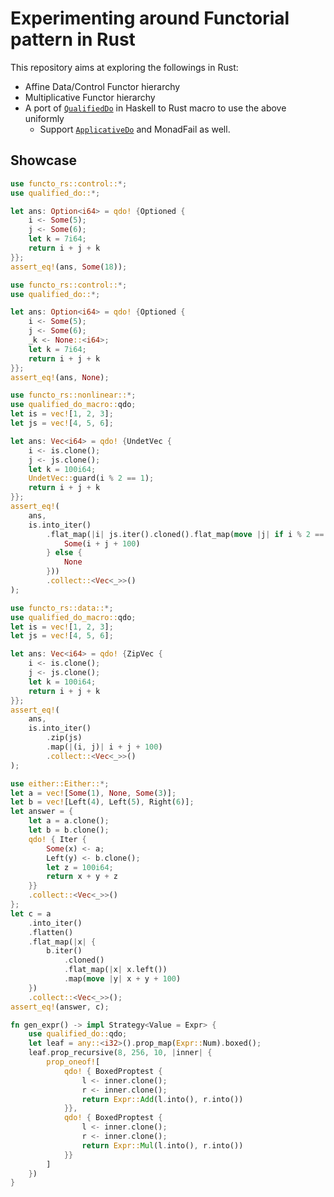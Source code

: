 # Experimenting around Functorial pattern in Rust

This repository aims at exploring the followings in Rust:

- Affine Data/Control Functor hierarchy
- Multiplicative Functor hierarchy
- A port of [`QualifiedDo`](https://ghc.gitlab.haskell.org/ghc/doc/users_guide/exts/qualified_do.html) in Haskell to Rust macro to use the above uniformly
  + Support [`ApplicativeDo`](https://ghc.gitlab.haskell.org/ghc/doc/users_guide/exts/applicative_do.html#extension-ApplicativeDo) and MonadFail as well.

## Showcase

```rust
use functo_rs::control::*;
use qualified_do::*;

let ans: Option<i64> = qdo! {Optioned {
    i <- Some(5);
    j <- Some(6);
    let k = 7i64;
    return i + j + k
}};
assert_eq!(ans, Some(18));
```

```rust
use functo_rs::control::*;
use qualified_do::*;

let ans: Option<i64> = qdo! {Optioned {
    i <- Some(5);
    j <- Some(6);
    _k <- None::<i64>;
    let k = 7i64;
    return i + j + k
}};
assert_eq!(ans, None);
```

```rust
use functo_rs::nonlinear::*;
use qualified_do_macro::qdo;
let is = vec![1, 2, 3];
let js = vec![4, 5, 6];

let ans: Vec<i64> = qdo! {UndetVec {
    i <- is.clone();
    j <- js.clone();
    let k = 100i64;
    UndetVec::guard(i % 2 == 1);
    return i + j + k
}};
assert_eq!(
    ans,
    is.into_iter()
        .flat_map(|i| js.iter().cloned().flat_map(move |j| if i % 2 == 1 {
            Some(i + j + 100)
        } else {
            None
        }))
        .collect::<Vec<_>>()
);
```

```rust
use functo_rs::data::*;
use qualified_do_macro::qdo;
let is = vec![1, 2, 3];
let js = vec![4, 5, 6];

let ans: Vec<i64> = qdo! {ZipVec {
    i <- is.clone();
    j <- js.clone();
    let k = 100i64;
    return i + j + k
}};
assert_eq!(
    ans,
    is.into_iter()
        .zip(js)
        .map(|(i, j)| i + j + 100)
        .collect::<Vec<_>>()
);
```

```rust
use either::Either::*;
let a = vec![Some(1), None, Some(3)];
let b = vec![Left(4), Left(5), Right(6)];
let answer = {
    let a = a.clone();
    let b = b.clone();
    qdo! { Iter {
        Some(x) <- a;
        Left(y) <- b.clone();
        let z = 100i64;
        return x + y + z
    }}
    .collect::<Vec<_>>()
};
let c = a
    .into_iter()
    .flatten()
    .flat_map(|x| {
        b.iter()
            .cloned()
            .flat_map(|x| x.left())
            .map(move |y| x + y + 100)
    })
    .collect::<Vec<_>>();
assert_eq!(answer, c);
```

```rust
fn gen_expr() -> impl Strategy<Value = Expr> {
    use qualified_do::qdo;
    let leaf = any::<i32>().prop_map(Expr::Num).boxed();
    leaf.prop_recursive(8, 256, 10, |inner| {
        prop_oneof![
            qdo! { BoxedProptest {
                l <- inner.clone();
                r <- inner.clone();
                return Expr::Add(l.into(), r.into())
            }},
            qdo! { BoxedProptest {
                l <- inner.clone();
                r <- inner.clone();
                return Expr::Mul(l.into(), r.into())
            }}
        ]
    })
}
```
